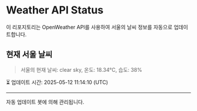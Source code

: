 
# Weather API Status

이 리포지토리는 OpenWeather API를 사용하여 서울의 날씨 정보를 자동으로 업데이트합니다.

## 현재 서울 날씨
> 서울의 현재 날씨: clear sky, 온도: 18.34°C, 습도: 38%

⏳ 업데이트 시간: 2025-05-12 11:14:10 (UTC)

---
자동 업데이트 봇에 의해 관리됩니다.
